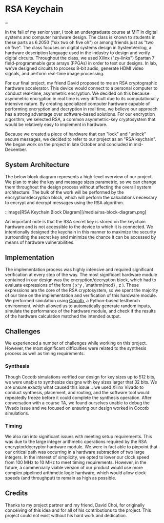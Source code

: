 # RSA Keychain

~

In the fall of my senior year, I took an undergraduate course at MIT in digital systems and computer hardware design.  The class is known to students in these parts as 6.2050 ("six two oh five oh") or among friends just as "two oh five".  The class focuses on digital systems design in SystemVerilog, a hardware description language used in the industry to design and verify digital circuits.  Throughout the class, we used Xilinx ("zy-links") Spartan 7 field-programmable gate arrays (FPGAs) in order to test our designs.  In lab, we've designed circuits to process 8-bit audio, generate HDMI video signals, and perform real-time image processing.

For our final project, my friend David proposed to me an RSA cryptographic hardware accelerator.  This device would connect to a personal computer to conduct real-time, asymmetric encryption.  We decided on this because asymmetric encryption in real time is very difficult due to its computationally intensive nature.  By creating specialized computer hardware capable of performing encryption and decryption in real time, we believe our approach has a strong advantage over software-based solutions.  For our encryption algorithm, we selected RSA, a common asymmetric-key cryptosystem that would be relatively easy to implement in hardware.

Because we created a piece of hardware that can "lock" and "unlock" secure messages, we decided to refer to our project as an "RSA keychain".  We began work on the project in late October and concluded in mid-December.

## System Architecture

The below block diagram represents a high-level overview of our project.  We plan to make the key and message sizes parametric, so we can change them throughout the design process without affecting the overall system architecture.  The bulk of the work will be performed by the encryption/decryption block, which will perform the calculations necessary to encrypt and decrypt messages using the RSA algorithm.

::image[RSA Keychain Block Diagram][/media/rsa-block-diagram.png]

An important note is that the RSA secret key is stored on the keychain hardware and is not accessible to the device to which it is connected.  We intentionally designed the keychain in this manner to maximize the security surrounding the secret key and minimize the chance it can be accessed by means of hardware vulnerabilities.

## Implementation

The implementation process was highly intensive and required significant verification at every step of the way.  The most significant hardware module contained in our design was the encryption/decryption block, which had to evaluate expressions of the form \( x^y \, \mathrm{mod} \, z \).  These expressions are the core of the RSA cryptosystem, so we spent the majority of our time on the implementation and verification of this hardware module.  We performed simulation using [Cocotb](https://cocotb.org), a Python-based testbench environment, which allowed us to automatically generate random inputs, simulate the performance of the hardware module, and check if the results of the hardware calculation matched the intended output.

## Challenges

We experienced a number of challenges while working on this project.  However, the most significant difficulties were related to the synthesis process as well as timing requirements.

### Synthesis

Though Cocotb simulations verified our design for key sizes up to 512 bits, we were unable to synthesize designs with key sizes larger that 32 bits.  We are unsure exactly what caused this issue... we used Xilinx Vivado to conduct synthesis, placement, and routing, and the software tool would repeatedly freeze before it could complete the synthesis operation.  After conversation with a course TA, we found ourselves unable to debug the Vivado issue and we focused on ensuring our design worked in Cocotb simulations.

### Timing

We also ran into significant issues with meeting setup requirements.  This was due to the large integer arithmetic operations required by the RSA encryptor/decryptor hardware module.  We were in fact able to pinpoint that our critical path was occurring in a hardware subtraction of two large integers.  In the interest of simplicity, we opted to lower our clock speed from 100 MHz to 10 MHz to meet timing requirements.  However, in the future, a commercially viable version of our product would use more complex pipelined arithmetic logic hardware, which would allow clock speeds (and throughput) to remain as high as possible.

## Credits

Thanks to my project partner and my friend, David Choi, for originally conceiving of this idea and for all of his contributions to the project.  This project could not exist without his hard work and dedication.